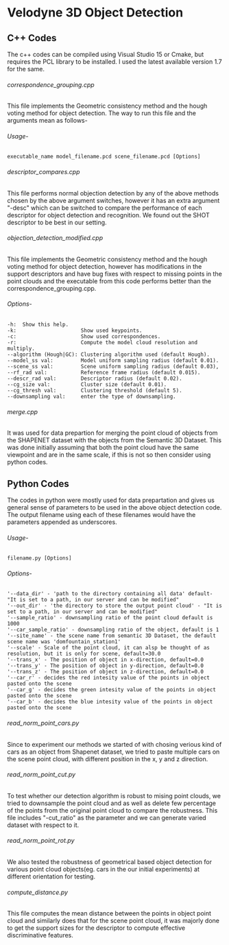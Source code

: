 # Velodyne 3D Object Detection

## C++ Codes

The c++ codes can be compiled using Visual Studio 15 or Cmake, but requires the PCL library to be installed. I used the latest available version 1.7 for the same.

###### correspondence_grouping.cpp

This file implements the Geometric consistency method and the hough voting method for object detection.
The way to run this file and the arguments mean as follows-

###### Usage- 

```
executable_name model_filename.pcd scene_filename.pcd [Options]
```
 
###### descriptor_compares.cpp

This file performs normal objection detection by any of the above methods chosen by the above argument switches, however it has an extra argument "-desc" which can be switched to compare the performance of each descriptor for object detection and recognition. We found out the SHOT descriptor to be best in our setting.

###### objection_detection_modified.cpp

This file implements the Geometric consistency method and the hough voting method for object detection, however has modifications in the support descriptors and have bug fixes with respect to missing points in the point clouds and the executable from this code performs better than the correspondence_grouping.cpp.

###### Options-
	-h:  Show this help.
	-k:                     Show used keypoints.
	-c:                     Show used correspondences.
	-r:                     Compute the model cloud resolution and multiply.
	--algorithm (Hough|GC): Clustering algorithm used (default Hough).
	--model_ss val:         Model uniform sampling radius (default 0.01). 
	--scene_ss val:         Scene uniform sampling radius (default 0.03),
	--rf_rad val:           Reference frame radius (default 0.015). 
	--descr_rad val:        Descriptor radius (default 0.02). 
	--cg_size val:          Cluster size (default 0.01).
	--cg_thresh val:        Clustering threshold (default 5).
	--downsampling val:     enter the type of downsampling.

###### merge.cpp 

It was used for data prepartion for merging the point cloud of objects from the SHAPENET dataset with the objects from the Semantic 3D Dataset. This was done initially assuming that both the point cloud have the same viewpoint and are in the same scale, if this is not so then consider using python codes.

## Python Codes

The codes in python were mostly used for data prepartation and gives us general sense of parameters to be used in the above object detection code. The output filename using each of these filenames would have the parameters appended as underscores. 


###### Usage-

```
filename.py [Options]
```

###### Options-
```
'--data_dir' - 'path to the directory containing all data' default- "It is set to a path, in our server and can be modified"
'--out_dir' - 'the directory to store the output point cloud' - "It is set to a path, in our server and can be modified"
'--sample_ratio' - downsampling ratio of the point cloud default is 1000
'--car_sample_ratio' - downsampling ratio of the object, default is 1
'--site_name' - the scene name from semantic 3D Dataset, the default scene name was 'domfountain_station1'
'--scale' - Scale of the point cloud, it can alsp be thought of as resolution, but it is only for scene, default=30.0 
'--trans_x' - The position of object in x-direction, default=0.0
'--trans_y' - The position of object in y-direction, default=0.0
'--trans_z' - The position of object in z-direction, default=0.0
'--car_r' - decides the red intesity value of the points in object pasted onto the scene
'--car_g' - decides the green intesity value of the points in object pasted onto the scene
'--car_b' - decides the blue intesity value of the points in object pasted onto the scene
```

###### read_norm_point_cars.py

Since to experiment our methods we started of with chosing verious kind of cars as an object from Shapenet dataset, we tried to paste multiple cars on the scene point cloud, with different position in the x, y and z direction.

###### read_norm_point_cut.py

To test whether our detection algorithm is robust to mising point clouds, we tried to downsample the point cloud and as well as delete few percentage of the points from the original point cloud to compare the robustness. This file includes "-cut_ratio" as the parameter and we can generate varied dataset with respect to it.

###### read_norm_point_rot.py

We also tested the robustness of geometrical based object detection for various point cloud objects(eg. cars in the our initial experiments) at different orientation for testing.

###### compute_distance.py

This file computes the mean distance between the points in object point cloud and similarly does that for the scene point cloud, it was majorly done to get the support sizes for the descriptor to compute effective discriminative features.
 
